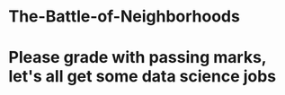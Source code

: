 # The-Battle-of-Neighborhoods
# Please grade with passing marks, let's all get some data science jobs

